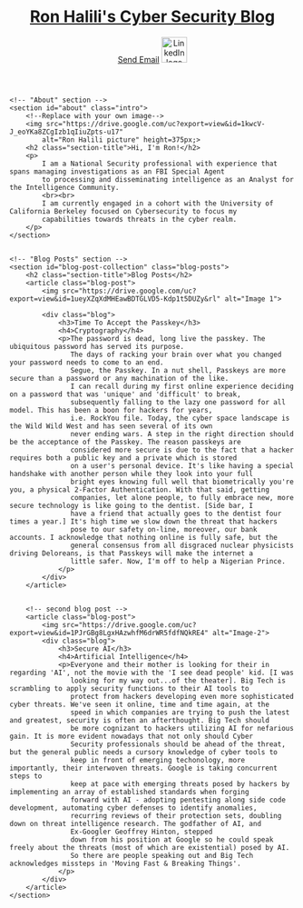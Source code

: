 <!DOCTYPE html>
<html lang="en">

<head>
    <meta charset="UTF-8" />
    <title>My Blog</title>
    <link rel="stylesheet" href="./assets/css/style.css" />
</head>

<body>
    <!-- navigation -->
    <header>
        <h1>
            <a href="/">
                Ron Halili's Cyber Security Blog
            </a>
        </h1>
        <a href="mailto:ron.halili@gmail.com" class="button">Send Email</a>
        <a href="https://www.linkedin.com/in/ronhalili" class="linkedin"><img
                src="https://drive.google.com/uc?export=view&id=14GW-oOoadlMxUGs5FvKkgGkrihtkFyUh" alt="LinkedIn logo"
                height="45px"></a>
    </header>


    <!-- "About" section -->
    <section id="about" class="intro">
        <!--Replace with your own image-->
        <img src="https://drive.google.com/uc?export=view&id=1kwcV-J_eoYKa8ZCgIzb1qIiuZpts-u17"
            alt="Ron Halili picture" height=375px;>
        <h2 class="section-title">Hi, I'm Ron!</h2>
        <p>
            I am a National Security professional with experience that spans managing investigations as an FBI Special Agent
            to processing and disseminating intelligence as an Analyst for the Intelligence Community.
            <br><br>
            I am currently engaged in a cohort with the University of California Berkeley focused on Cybersecurity to focus my
            capabilities towards threats in the cyber realm.
        </p>
    </section>


    <!-- "Blog Posts" section -->
    <section id="blog-post-collection" class="blog-posts">
        <h2 class="section-title">Blog Posts</h2>
        <article class="blog-post">
            <img src="https://drive.google.com/uc?export=view&id=1ueyXZqXdMHEawBDTGLVD5-Kdp1t5DUZy&rl" alt="Image 1">

            <div class="blog">
                <h3>Time To Accept the Passkey</h3>
                <h4>Cryptography</h4>
                <p>The password is dead, long live the passkey. The ubiquitous password has served its purpose. 
                   The days of racking your brain over what you changed your password needs to come to an end. 
                   Segue, the Passkey. In a nut shell, Passkeys are more secure than a password or any machination of the like. 
                   I can recall during my first online experience deciding on a password that was 'unique' and 'difficult' to break, 
                   subsequently falling to the lazy one password for all model. This has been a boon for hackers for years, 
                   i.e. RockYou file. Today, the cyber space landscape is the Wild Wild West and has seen several of its own
                   never ending wars. A step in the right direction should be the acceptance of the Passkey. The reason passkeys are 
                   considered more secure is due to the fact that a hacker requires both a public key and a private which is stored 
                   on a user's personal device. It's like having a special handshake with another person while they look into your full 
                   bright eyes knowing full well that biometrically you're you, a physical 2-Factor Authentication. With that said, getting
                   companies, let alone people, to fully embrace new, more secure technology is like going to the dentist. [Side bar, I
                   have a friend that actually goes to the dentist four times a year.] It's high time we slow down the threat that hackers
                   pose to our safety on-line, moreover, our bank accounts. I acknowledge that nothing online is fully safe, but the 
                   general consensus from all disgraced nuclear physicists driving Deloreans, is that Passkeys will make the internet a
                   little safer. Now, I'm off to help a Nigerian Prince. 
                </p>
            </div>
        </article>


        <!-- second blog post -->
        <article class="blog-post">
            <img src="https://drive.google.com/uc?export=view&id=1PJrGBg8LgxHAzwhfM6drWR5fdfNQkRE4" alt="Image-2">
            <div class="blog">
                <h3>Secure AI</h3>
                <h4>Artificial Intelligence</h4>
                <p>Everyone and their mother is looking for their in regarding 'AI', not the movie with the 'I see dead people' kid. [I was
                   looking for my way out...of the theater]. Big Tech is scrambling to apply security functions to their AI tools to
                   protect from hackers developing even more sophisticated cyber threats. We've seen it online, time and time again, at the
                   speed in which companies are trying to push the latest and greatest, security is often an afterthought. Big Tech should
                   be more cognizant to hackers utilizing AI for nefarious gain. It is more evident nowadays that not only should Cyber
                   Security professionals should be ahead of the threat, but the general public needs a cursory knowledge of cyber tools to
                   keep in front of emerging techonology, more importantly, their interwoven threats. Google is taking concurrent steps to 
                   keep at pace with emerging threats posed by hackers by implementing an array of established standards when forging 
                   forward with AI - adopting pentesting along side code development, automating cyber defenses to identify anomalies, 
                   recurring reviews of their protection sets, doubling down on threat intelligence research. The godfather of AI, and 
                   Ex-Googler Geoffrey Hinton, stepped
                   down from his position at Google so he could speak freely about the threats (most of which are existential) posed by AI.
                   So there are people speaking out and Big Tech acknowledges missteps in 'Moving Fast & Breaking Things'. 
                </p>
            </div>
        </article>
    </section>
</body>

</html>
